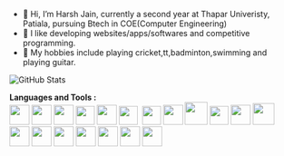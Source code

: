 - 👋 Hi, I’m Harsh Jain, currently a second year at Thapar Univeristy, Patiala, pursuing Btech in COE(Computer Engineering)
- 👀 I like developing websites/apps/softwares and competitive programming.
- 🌱 My hobbies include playing cricket,tt,badminton,swimming and playing guitar.

![GitHub Stats](https://github-readme-stats.vercel.app/api?username=hjain2003&theme=radical)

<b>Languages and Tools :</b><br>
<img src="https://img.icons8.com/color/344/html-5--v1.png" height="35">
<img src="https://img.icons8.com/color/344/css3.png" height="35">
<img src="https://img.icons8.com/color/2x/bootstrap.png" height="35">
<img src="https://img.icons8.com/fluency/344/javascript.png" height="33">
<img src="https://img.icons8.com/ultraviolet/344/react--v1.png" height="35">
<img src="https://raw.githubusercontent.com/Benio101/cpp-logo/master/cpp_logo.png" height="33">&nbsp;
<img src="https://upload.wikimedia.org/wikipedia/commons/1/19/C_Logo.png" height="33">
<img src="https://img.icons8.com/color/344/python--v1.png" height="35">
<img src="https://img.icons8.com/color/344/mysql-logo.png" height="40">
<img src="https://img.icons8.com/color/344/flutter.png" height="33">
<img src="https://img.icons8.com/color/2x/firebase.png" height="35">
<img src="https://img.icons8.com/color/344/linux--v1.png" height="38">
<img src="https://img.icons8.com/color/344/ubuntu--v1.png" height="35">
<img src="https://img.icons8.com/color/344/bash.png" height="35">
<img src="https://img.icons8.com/color/344/git.png" height="35">
<img src="https://img.icons8.com/fluency/344/arduino.png" height="35">
<img src="https://img.icons8.com/color/344/markdown.png" height="35">
<img src="https://img.icons8.com/fluency/344/matlab.png" height="35">
<img src="https://blog.smile.io/content/images/2020/10/typeform.png" height="35">
<!---
hjain2003/hjain2003 is a ✨ special ✨ repository because its `README.md` (this file) appears on your GitHub profile.
You can click the Preview link to take a look at your changes.
--->
